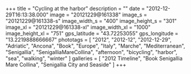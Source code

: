 +++
title = "Cycling at the harbor"
description = ""
date = "2012-12-29T16:13:38.000"
image = "20121229@161338"
image_s = "20121229@161338-s"
image_width_s = "400"
image_height_s = "301"
image_xl = "20121229@161338-xl"
image_width_xl = "1000"
image_height_xl = "751"
gps_latitude = "43.72253055"
gps_longitude = "13.2219888666667"
phototags = [ "2012", "2012-12", "2012-12-29", "Adriatic", "Ancona", "Book", "Europe", "Italy", "Marche", "Mediterranean", "Senigallia", "SenigalliaMareCollina", "afternoon", "bicycling", "harbor", "sea", "walking", "winter" ]
galleries = [ "2012 Timeline", "Book Senigallia Mare Collina", "Senigallia City and Seaside" ]
+++
